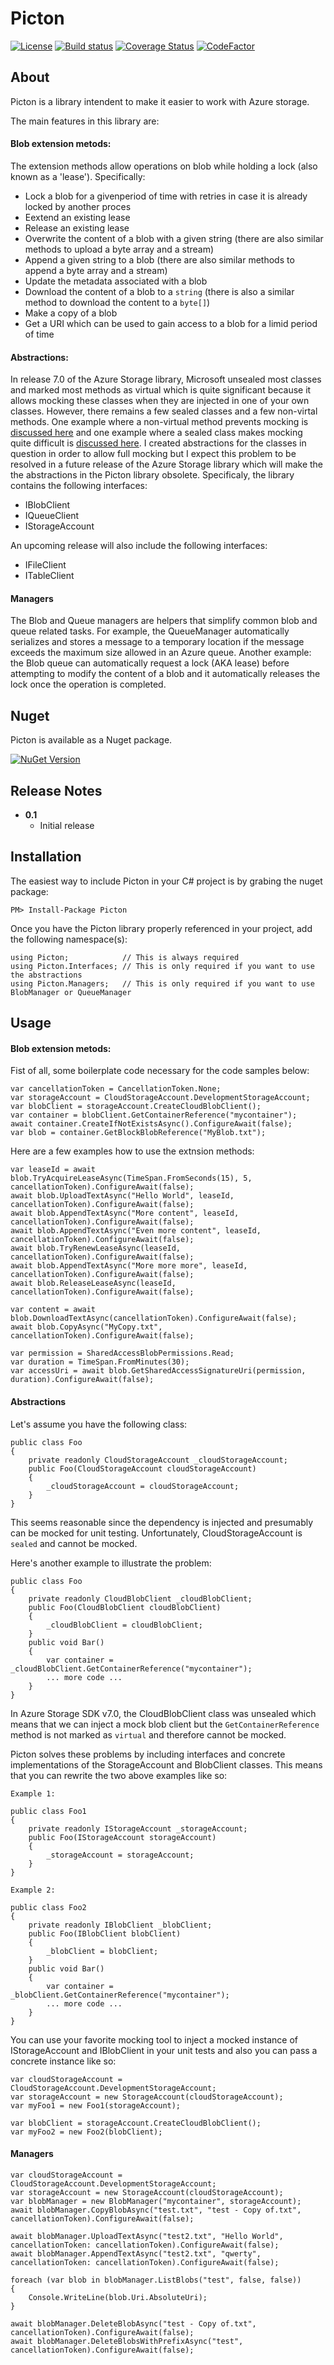 # Picton

[![License](https://img.shields.io/badge/license-MIT-blue.svg)](http://jericho.mit-license.org/)
[![Build status](https://ci.appveyor.com/api/projects/status/9guqjro396ytudv3?svg=true)](https://ci.appveyor.com/project/Jericho/picton)
[![Coverage Status](https://coveralls.io/repos/github/Jericho/Picton/badge.svg?branch=master)](https://coveralls.io/github/Jericho/Picton?branch=master)
[![CodeFactor](https://www.codefactor.io/repository/github/jericho/picton/badge)](https://www.codefactor.io/repository/github/jericho/picton)

## About

Picton is a library intendent to make it easier to work with Azure storage. 

The main features in this library are:

#### Blob extension metods:
The extension methods allow operations on blob while holding a lock (also known as a 'lease'). Specifically:

- Lock a blob for a givenperiod of time with retries in case it is already locked by another proces
- Eextend an existing lease
- Release an existing lease
- Overwrite the content of a blob with a given string (there are also similar methods to upload a byte array and a stream)
- Append a given string to a blob (there are also similar methods to append a byte array and a stream)
- Update the metadata associated with a blob
- Download the content of a blob to a `string` (there is also a similar method to download the content to a `byte[]`)
- Make a copy of a blob
- Get a URI which can be used to gain access to a blob for a limid period of time


#### Abstractions:
In release 7.0 of the Azure Storage library, Microsoft unsealed most classes and marked most methods as virtual which is quite significant because it allows mocking these classes when they are injected in one of your own classes. 
However, there remains a few sealed classes and a few non-virtal methods. One example where a non-virtual method prevents mocking is [discussed here](https://github.com/Azure/azure-storage-net/issues/318) and one example where a sealed class makes mocking quite difficult is [discussed here](https://github.com/Azure/azure-storage-net/issues/335).
I created abstractions for the classes in question in order to allow full mocking but I expect this problem to be resolved in a future release of the Azure Storage library which will make the the abstractions in the Picton library obsolete.
Specificaly, the library contains the following interfaces:

- IBlobClient
- IQueueClient
- IStorageAccount

An upcoming release will also include the following interfaces:

- IFileClient
- ITableClient

#### Managers
The Blob and Queue managers are helpers that simplify common blob and queue related tasks. 
For example, the QueueManager automatically serializes and stores a message to a temporary location if the message exceeds the maximum size allowed in an Azure queue.
Another example: the Blob queue can automatically request a lock (AKA lease) before attempting to modify the content of a blob and it automatically releases the lock once the operation is completed.

## Nuget

Picton is available as a Nuget package.

[![NuGet Version](http://img.shields.io/nuget/v/Picton.svg)](https://www.nuget.org/packages/Picton/)


## Release Notes

+ **0.1**
    - Initial release


## Installation

The easiest way to include Picton in your C# project is by grabing the nuget package:

```
PM> Install-Package Picton
```

Once you have the Picton library properly referenced in your project, add the following namespace(s):

```
using Picton;            // This is always required
using Picton.Interfaces; // This is only required if you want to use the abstractions
using Picton.Managers;   // This is only required if you want to use BlobManager or QueueManager
```

## Usage


#### Blob extension metods:
Fist of all, some boilerplate code necessary for the code samples below:

```
var cancellationToken = CancellationToken.None;
var storageAccount = CloudStorageAccount.DevelopmentStorageAccount;
var blobClient = storageAccount.CreateCloudBlobClient();
var container = blobClient.GetContainerReference("mycontainer");
await container.CreateIfNotExistsAsync().ConfigureAwait(false);
var blob = container.GetBlockBlobReference("MyBlob.txt");
```

Here are a few examples how to use the extnsion methods:
```
var leaseId = await blob.TryAcquireLeaseAsync(TimeSpan.FromSeconds(15), 5, cancellationToken).ConfigureAwait(false);
await blob.UploadTextAsync("Hello World", leaseId, cancellationToken).ConfigureAwait(false);
await blob.AppendTextAsync("More content", leaseId, cancellationToken).ConfigureAwait(false);
await blob.AppendTextAsync("Even more content", leaseId, cancellationToken).ConfigureAwait(false);
await blob.TryRenewLeaseAsync(leaseId, cancellationToken).ConfigureAwait(false);
await blob.AppendTextAsync("More more more", leaseId, cancellationToken).ConfigureAwait(false);
await blob.ReleaseLeaseAsync(leaseId, cancellationToken).ConfigureAwait(false);

var content = await blob.DownloadTextAsync(cancellationToken).ConfigureAwait(false);
await blob.CopyAsync("MyCopy.txt", cancellationToken).ConfigureAwait(false);

var permission = SharedAccessBlobPermissions.Read;
var duration = TimeSpan.FromMinutes(30);
var accessUri = await blob.GetSharedAccessSignatureUri(permission, duration).ConfigureAwait(false);
```


#### Abstractions
Let's assume you have the following class:
```
public class Foo
{
    private readonly CloudStorageAccount _cloudStorageAccount;
    public Foo(CloudStorageAccount cloudStorageAccount)
    {
        _cloudStorageAccount = cloudStorageAccount;
    }
}
```
This seems reasonable since the dependency is injected and presumably can be mocked for unit testing. Unfortunately, CloudStorageAccount is `sealed` and cannot be mocked.

Here's another example to illustrate the problem:
```
public class Foo
{
    private readonly CloudBlobClient _cloudBlobClient;
    public Foo(CloudBlobClient cloudBlobClient)
    {
        _cloudBlobClient = cloudBlobClient;
    }
    public void Bar()
    {
        var container = _cloudBlobClient.GetContainerReference("mycontainer");
        ... more code ...
    } 
}
```
In Azure Storage SDK v7.0, the CloudBlobClient class was unsealed which means that we can inject a mock blob client but the `GetContainerReference` method is not marked as `virtual` and therefore cannot be mocked.

Picton solves these problems by including interfaces and concrete implementations of the StorageAccount and BlobClient classes. This means that you can rewrite the two above examples like so:

`Example 1:`
```
public class Foo1
{
    private readonly IStorageAccount _storageAccount;
    public Foo(IStorageAccount storageAccount)
    {
        _storageAccount = storageAccount;
    }
}
```

`Example 2:`
```
public class Foo2
{
    private readonly IBlobClient _blobClient;
    public Foo(IBlobClient blobClient)
    {
        _blobClient = blobClient;
    }
    public void Bar()
    {
        var container = _blobClient.GetContainerReference("mycontainer");
        ... more code ...
    } 
}
```
You can use your favorite mocking tool to inject a mocked instance of IStorageAccount and IBlobClient in your unit tests and also you can pass a concrete instance like so:
```
var cloudStorageAccount = CloudStorageAccount.DevelopmentStorageAccount;
var storageAccount = new StorageAccount(cloudStorageAccount);
var myFoo1 = new Foo1(storageAccount);

var blobClient = storageAccount.CreateCloudBlobClient();
var myFoo2 = new Foo2(blobClient);

```


#### Managers

```
var cloudStorageAccount = CloudStorageAccount.DevelopmentStorageAccount;
var storageAccount = new StorageAccount(cloudStorageAccount);
var blobManager = new BlobManager("mycontainer", storageAccount);
await blobManager.CopyBlobAsync("test.txt", "test - Copy of.txt", cancellationToken).ConfigureAwait(false);

await blobManager.UploadTextAsync("test2.txt", "Hello World", cancellationToken: cancellationToken).ConfigureAwait(false);
await blobManager.AppendTextAsync("test2.txt", "qwerty", cancellationToken: cancellationToken).ConfigureAwait(false);

foreach (var blob in blobManager.ListBlobs("test", false, false))
{
    Console.WriteLine(blob.Uri.AbsoluteUri);
}

await blobManager.DeleteBlobAsync("test - Copy of.txt", cancellationToken).ConfigureAwait(false);
await blobManager.DeleteBlobsWithPrefixAsync("test", cancellationToken).ConfigureAwait(false);
```
